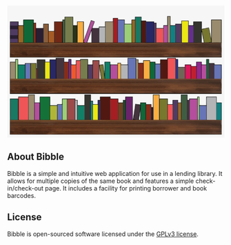 ![Bookshelf](../public/img/bookshelf.jpg)

## About Bibble

Bibble is a simple and intuitive web application for use in a lending library. It allows for
multiple copies of the same book and features a simple check-in/check-out page. It includes
a facility for printing borrower and book barcodes.

## License

Bibble is open-sourced software licensed under the [GPLv3 license](https://www.gnu.org/licenses/gpl-3.0.html).